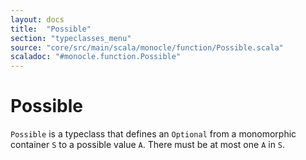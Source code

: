 ```yaml
---
layout: docs
title:  "Possible"
section: "typeclasses_menu"
source: "core/src/main/scala/monocle/function/Possible.scala"
scaladoc: "#monocle.function.Possible"
---
```

# Possible

`Possible` is a typeclass that defines an `Optional` from a monomorphic container `S` to a possible value `A`.
There must be at most one `A` in `S`.  
